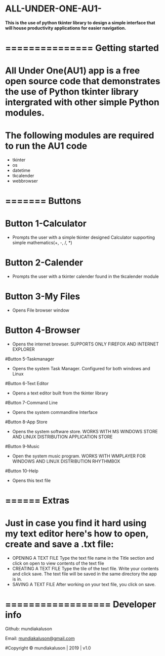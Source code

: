 # ALL-UNDER-ONE-AU1-
#### This is the use of python tkinter library to design a simple interface that will house productivity applications for easier navigation.
===============
Getting started
===============

# All Under One(AU1) app is a free open source code that demonstrates the use of Python tkinter library intergrated with other simple Python modules.

# The following modules are required to run the AU1 code

* tkinter
* os
* datetime
* tkcalender
* webbrowser

=======
Buttons
=======

# Button 1-Calculator
* Prompts the user with a simple tkinter designed Calculator supporting simple mathematics(+, -, /, *)

# Button 2-Calender
* Prompts the user with a tkinter calender found in the tkcalender module

# Button 3-My Files
* Opens File browser window

# Button 4-Browser
* Opens the internet browser. SUPPORTS ONLY FIREFOX AND INTERNET EXPLORER

#Button 5-Taskmanager
* Opens the system Task Manager. Configured for both windows and Linux

#Button 6-Text Editor
* Opens a text editor built from the tkinter library

#Button 7-Command Line
* Opens the system commandline Interface

#Button 8-App Store
* Opens the system software store. WORKS WITH MS WINDOWS STORE AND LINUX DISTRIBUTION APPLICATION STORE

#Button 9-Music
* Open the system music program. WORKS WITH WMPLAYER FOR WINDOWS AND LINUX DISTRIBUTION RHYTHMBOX

#Button 10-Help
* Opens this text file

======
Extras
======

# Just in case you find it hard using my text editor here's how to open, create and save a .txt file:
* OPENING A TEXT FILE
Type the text file name in the Title section and click on open to view contents of the text file
* CREATING A TEXT FILE
Type the tile of the text file. Write your contents and click save. The text file will be saved in the same directory the app is in.
* SAVING A TEXT FILE
After working on your text file, you click on save.

==================
**Developer info**
==================
Github: mundiakaluson

Email: mundiakaluson@gmail.com

#Copyright © mundiakaluson | 2019 | v1.0
